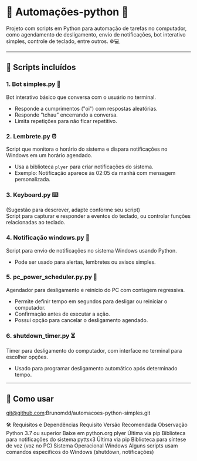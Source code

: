 # 🤖 Automações-python 🐍

Projeto com scripts em Python para automação de tarefas no computador, como agendamento de desligamento, envio de notificações, bot interativo simples, controle de teclado, entre outros. ⚙️💻

---

## 📂 Scripts incluídos

### 1. **Bot simples.py** 🤖  
Bot interativo básico que conversa com o usuário no terminal.  
- Responde a cumprimentos ("oi") com respostas aleatórias.  
- Responde “tchau” encerrando a conversa.  
- Limita repetições para não ficar repetitivo.  

### 2. **Lembrete.py** ⏰  
Script que monitora o horário do sistema e dispara notificações no Windows em um horário agendado.  
- Usa a biblioteca `plyer` para criar notificações do sistema.  
- Exemplo: Notificação aparece às 02:05 da manhã com mensagem personalizada.  

### 3. **Keyboard.py** ⌨️  
(Sugestão para descrever, adapte conforme seu script)  
Script para capturar e responder a eventos do teclado, ou controlar funções relacionadas ao teclado.  

### 4. **Notificação windows.py** 🔔  
Script para envio de notificações no sistema Windows usando Python.  
- Pode ser usado para alertas, lembretes ou avisos simples.  

### 5. **pc_power_scheduler.py.py** 🔌  
Agendador para desligamento e reinício do PC com contagem regressiva.  
- Permite definir tempo em segundos para desligar ou reiniciar o computador.  
- Confirmação antes de executar a ação.  
- Possui opção para cancelar o desligamento agendado.  

### 6. **shutdown_timer.py** ⏳  
Timer para desligamento do computador, com interface no terminal para escolher opções.  
- Usado para programar desligamento automático após determinado tempo.  

---

## 🚀 Como usar

git@github.com:Brunomdd/automacoes-python-simples.git


🛠️ Requisitos e Dependências
Requisito	Versão Recomendada	Observação
Python	3.7 ou superior	Baixe em python.org
plyer	Última via pip	Biblioteca para notificações do sistema
pyttsx3	Última via pip	Biblioteca para síntese de voz (voz no PC)
Sistema Operacional	Windows	Alguns scripts usam comandos específicos do Windows (shutdown, notificações)









